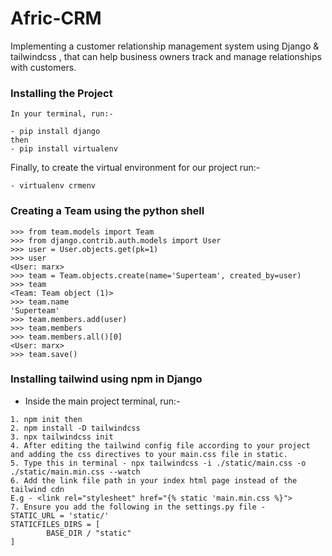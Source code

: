 # Afric-CRM
Implementing a customer relationship management system using Django & tailwindcss , that can help business owners track and manage relationships with customers.

### Installing the Project
```
In your terminal, run:-

- pip install django
then
- pip install virtualenv
```
Finally, to create the virtual environment for our project run:-
```
- virtualenv crmenv
```
### Creating a Team using the python shell 

```
>>> from team.models import Team
>>> from django.contrib.auth.models import User
>>> user = User.objects.get(pk=1)
>>> user
<User: marx>
>>> team = Team.objects.create(name='Superteam', created_by=user)
>>> team
<Team: Team object (1)>
>>> team.name
'Superteam'
>>> team.members.add(user)
>>> team.members
>>> team.members.all()[0]
<User: marx>
>>> team.save()
```
### Installing tailwind using npm in Django

- Inside the main project terminal, run:-
```
1. npm init then
2. npm install -D tailwindcss
3. npx tailwindcss init
4. After editing the tailwind config file according to your project and adding the css directives to your main.css file in static.
5. Type this in terminal - npx tailwindcss -i ./static/main.css -o ./static/main.min.css --watch
6. Add the link file path in your index html page instead of the tailwind cdn
E.g - <link rel="stylesheet" href="{% static 'main.min.css %}">
7. Ensure you add the following in the settings.py file -
STATIC_URL = 'static/'
STATICFILES_DIRS = [
        BASE_DIR / "static"
]
```
